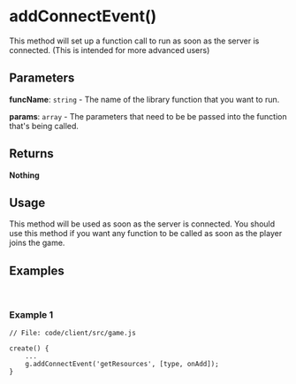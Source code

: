 # addConnectEvent()

This method will set up a function call to run as soon as the server is connected. (This is intended for more advanced users)
​

## Parameters

**funcName**: `string` - The name of the library function that you want to run.

**params**: `array` - The parameters that need to be be passed into the function that's being called.

## Returns

**Nothing**
​

## Usage

This method will be used as soon as the server is connected. You should use this method if you want any function to be called as soon as the player joins the game.
​

## Examples

​

### Example 1

```
// File: code/client/src/game.js
​
create() {
	...
	g.addConnectEvent('getResources', [type, onAdd]);
}
```
